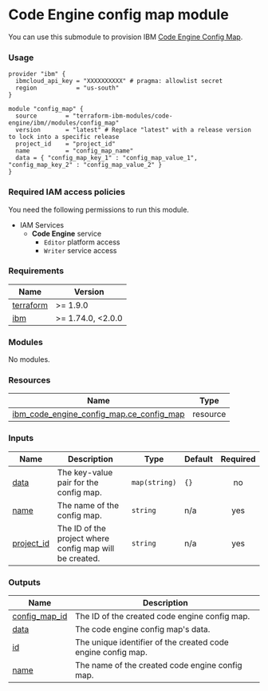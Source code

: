 # Code Engine config map module

You can use this submodule to provision IBM [Code Engine Config Map](https://cloud.ibm.com/docs/codeengine?topic=codeengine-getting-started).


### Usage
```hcl
provider "ibm" {
  ibmcloud_api_key = "XXXXXXXXXX" # pragma: allowlist secret
  region           = "us-south"
}

module "config_map" {
  source        = "terraform-ibm-modules/code-engine/ibm//modules/config_map"
  version       = "latest" # Replace "latest" with a release version to lock into a specific release
  project_id    = "project_id"
  name          = "config_map_name"
  data = { "config_map_key_1" : "config_map_value_1", "config_map_key_2" : "config_map_value_2" }
}
```

### Required IAM access policies

You need the following permissions to run this module.

- IAM Services
    - **Code Engine** service
        - `Editor` platform access
        - `Writer` service access

<!-- BEGINNING OF PRE-COMMIT-TERRAFORM DOCS HOOK -->
### Requirements

| Name | Version |
|------|---------|
| <a name="requirement_terraform"></a> [terraform](#requirement\_terraform) | >= 1.9.0 |
| <a name="requirement_ibm"></a> [ibm](#requirement\_ibm) | >= 1.74.0, <2.0.0 |

### Modules

No modules.

### Resources

| Name | Type |
|------|------|
| [ibm_code_engine_config_map.ce_config_map](https://registry.terraform.io/providers/ibm-cloud/ibm/latest/docs/resources/code_engine_config_map) | resource |

### Inputs

| Name | Description | Type | Default | Required |
|------|-------------|------|---------|:--------:|
| <a name="input_data"></a> [data](#input\_data) | The key-value pair for the config map. | `map(string)` | `{}` | no |
| <a name="input_name"></a> [name](#input\_name) | The name of the config map. | `string` | n/a | yes |
| <a name="input_project_id"></a> [project\_id](#input\_project\_id) | The ID of the project where config map will be created. | `string` | n/a | yes |

### Outputs

| Name | Description |
|------|-------------|
| <a name="output_config_map_id"></a> [config\_map\_id](#output\_config\_map\_id) | The ID of the created code engine config map. |
| <a name="output_data"></a> [data](#output\_data) | The code engine config map's data. |
| <a name="output_id"></a> [id](#output\_id) | The unique identifier of the created code engine config map. |
| <a name="output_name"></a> [name](#output\_name) | The name of the created code engine config map. |
<!-- END OF PRE-COMMIT-TERRAFORM DOCS HOOK -->
